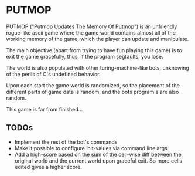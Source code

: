 # PUTMOP

PUTMOP ("Putmop Updates The Memory Of Putmop") is an unfriendly
rogue-like ascii game where the game world contains almost all of the working
memory of the game, which the player can update and manipulate.

The main objective (apart from trying to have fun
playing this game) is to exit the game gracefully, thus, if
the program segfaults, you lose.

The world is also populated with other turing-machine-like bots,
unknowing of the perils of C's undefined behavior.

Upon each start the game world is randomized, so
the placement of the different parts of
game data is random, and the bots program's are
also random.

This game is far from finished...

## TODOs

* Implement the rest of the bot's commands
* Make it possible to configure init-values via command line args.
* Add a high-score based on the sum of the
  cell-wise diff between the original world and the current world
  upon graceful exit. So more cells edited gives a higher score.
